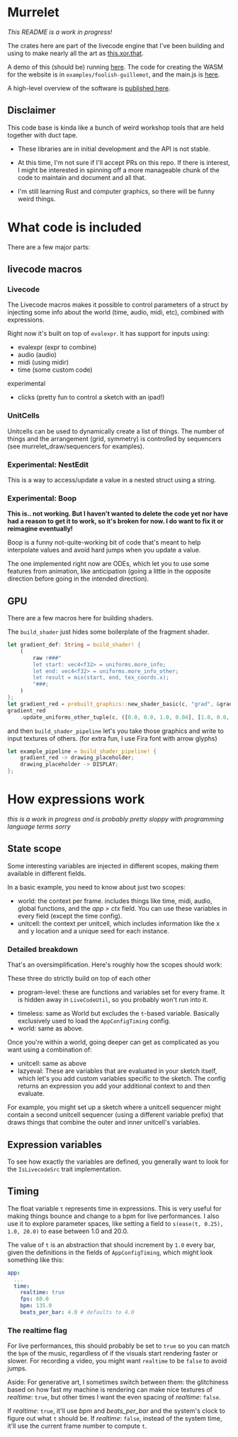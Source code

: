 # Murrelet

*This README is a work in progress!*

The crates here are part of the livecode engine that I've been building and using to make nearly all the art as [this.xor.that](http://thisxorthat.art).

A demo of this (should be) running [here](https://www.thisxorthat.art/live/foolish-guillemot/). The code for creating the WASM for the website is in `examples/foolish-guillemot`, and the main.js is [here](https://gist.github.com/jessstringham/0654a13257f7aff4912affa5df95e36b).

A high-level overview of the software is [published here](https://alpaca.pubpub.org/pub/dpdnf8lw/release/1?readingCollection=1def0192).


## Disclaimer

This code base is kinda like a bunch of weird workshop tools that are held together with duct tape.

 - These libraries are in initial development and the API is not stable.

 - At this time, I'm not sure if I'll accept PRs on this repo. If there is interest, I might be interested in spinning off a more manageable chunk of the code to maintain and document and all that.

 - I'm still learning Rust and computer graphics, so there will be funny weird things.


# What code is included

There are a few major parts:


## livecode macros

### Livecode

The Livecode macros makes it possible to control parameters of a struct
by injecting some info about the world (time, audio, midi, etc), combined
with expressions.

Right now it's built on top of `evalexpr`. It has support for inputs using:

 - evalexpr (expr to combine)
 - audio (audio)
 - midi (using midir)
 - time (some custom code)

experimental
 - clicks (pretty fun to control a sketch with an ipad!)


### UnitCells

Unitcells can be used to dynamically create a list of things.
The number of things and the arrangement (grid, symmetry) is 
controlled by sequencers (see murrelet_draw/sequencers for examples).


### Experimental: NestEdit

This is a way to access/update a value in a nested struct using a string.


### Experimental: Boop

**This is.. not working. But I haven't wanted to delete the code yet nor have had a reason to get it to work, so it's broken for now. I do want to fix it or reimagine eventually!**

Boop is a funny not-quite-working bit of code that's meant to help interpolate values and avoid hard jumps when you update a value.

The one implemented right now are ODEs, which let you to use some features from animation, like anticipation 
(going a little in the opposite direction before going in the intended direction).


## GPU

There are a few macros here for building shaders.

The `build_shader` just hides some boilerplate of the fragment shader.

```rust
let gradient_def: String = build_shader! {
    (
        raw r###"
        let start: vec4<f32> = uniforms.more_info;
        let end: vec4<f32> = uniforms.more_info_other;
        let result = mix(start, end, tex_coords.x);
        "###;
    )
};
let gradient_red = prebuilt_graphics::new_shader_basic(c, "grad", &gradient_def);
gradient_red
    .update_uniforms_other_tuple(c, ([0.0, 0.0, 1.0, 0.04], [1.0, 0.0, 1.0, 0.04]));
```

and then `build_shader_pipeline` let's you take those graphics and
write to input textures of others.
(for extra fun, I use Fira font with arrow glyphs)

```rust
let example_pipeline = build_shader_pipeline! {
    gradient_red -> drawing_placeholder;
    drawing_placeholder -> DISPLAY;
};
```

# How expressions work

*this is a work in progress and is probably pretty sloppy with programming language terms sorry*

## State scope

Some interesting variables are injected in different scopes, making them available in different fields.

In a basic example, you need to know about just two scopes:
 - world: the context per frame. includes things like time, midi, audio, global functions, and the *app > ctx* field. You can use these variables in every field (except the time config).
 - unitcell: the context per unitcell, which includes information like the x and y location and a unique seed for each instance.


### Detailed breakdown

That's an oversimplification. Here's roughly how the scopes should work:

These three do strictly build on top of each other
* program-level: these are functions and variables set for every frame. It is hidden away in `LiveCodeUtil`, so you probably won't run into it.
-  timeless: same as World but excludes the `t`-based variable. Basically exclusively used to load the `AppConfigTiming` config.
- world: same as above.

Once you're within a world, going deeper can get as complicated as you want using a combination of:

* unitcell: same as above
* lazyeval: These are variables that are evaluated in your sketch itself, which let's you add custom variables specific to the sketch. The config returns an expression you add your additional context to and then evaluate.

For example, you might set up a sketch where a unitcell sequencer might contain a second unitcell sequencer (using a different variable prefix) that draws things that combine the outer and inner unitcell's variables.


## Expression variables

To see how exactly the variables are defined, you generally want to look for the `IsLivecodeSrc` trait implementation.

## Timing

The float variable `t` represents time in expressions. This is very useful for making things bounce and change to a bpm for live performances. I also use it to explore parameter spaces, like setting a field to `s(ease(t, 0.25), 1.0, 20.0)` to ease between 1.0 and 20.0.

The value of `t` is an abstraction that should increment by `1.0` every bar, given the definitions in the fields of `AppConfigTiming`, which might look something like this:

```yaml
app:
  ...
  time:
    realtime: true
	fps: 60.0
	bpm: 135.0
	beats_per_bar: 4.0 # defaults to 4.0
```


 ### The realtime flag

For live performances, this should probably be set to `true` so you can match the `bpm` of the music, regardless of if the visuals start rendering faster or slower. For recording a video, you might want `realtime` to be `false` to avoid jumps.

Aside: For generative art, I sometimes switch between them: the glitchiness based on how fast my machine is rendering can make nice textures of *realtime*: `true`, but other times I want the even spacing of *realtime*: `false`.

If  *realtime*: `true`, it'll use *bpm* and *beats_per_bar* and the system's clock to figure out what `t` should be. If *realtime*: `false`, instead of the system time, it'll use the current frame number to compute `t`.
